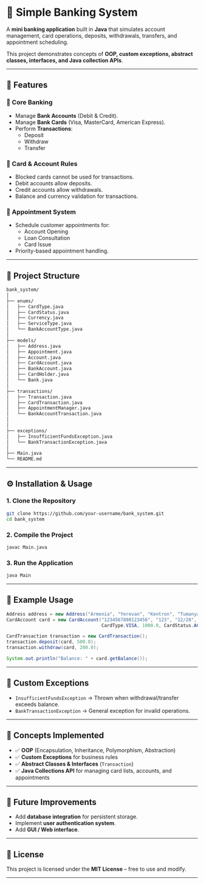 # 🏦 Simple Banking System

A **mini banking application** built in **Java** that simulates account management, card operations, deposits, withdrawals, transfers, and appointment scheduling.

This project demonstrates concepts of **OOP, custom exceptions, abstract classes, interfaces, and Java collection APIs**.

---

## 📌 Features

### 🔹 Core Banking
- Manage **Bank Accounts** (Debit & Credit).
- Manage **Bank Cards** (Visa, MasterCard, American Express).
- Perform **Transactions**:
    - Deposit
    - Withdraw
    - Transfer

### 🔹 Card & Account Rules
- Blocked cards cannot be used for transactions.
- Debit accounts allow deposits.
- Credit accounts allow withdrawals.
- Balance and currency validation for transactions.

### 🔹 Appointment System
- Schedule customer appointments for:
    - Account Opening
    - Loan Consultation
    - Card Issue
- Priority-based appointment handling.

---

## 📂 Project Structure

```bash
bank_system/
│
├── enums/
│   ├── CardType.java
│   ├── CardStatus.java
│   ├── Currency.java
│   ├── ServiceType.java
│   └── BankAccountType.java
│
├── models/
│   ├── Address.java
│   ├── Appointment.java
│   ├── Account.java
│   ├── CardAccount.java
│   ├── BankAccount.java
│   ├── CardHolder.java
│   └── Bank.java
│
├── transactions/
│   ├── Transaction.java
│   ├── CardTransaction.java
│   ├── AppointmentManager.java
│   └── BankAccountTransaction.java
│
│
├── exceptions/
│   ├── InsufficientFundsException.java
│   └── BankTransactionException.java
│
├── Main.java
└── README.md
```

---

## ⚙️ Installation & Usage

### 1. Clone the Repository
```bash
git clone https://github.com/your-username/bank_system.git
cd bank_system
```

### 2. Compile the Project
```bash
javac Main.java
```

### 3. Run the Application
```bash
java Main
```

---

## 📖 Example Usage

```java
Address address = new Address("Armenia", "Yerevan", "Kentron", "Tumanyan", "25A");
CardAccount card = new CardAccount("1234567890123456", "123", "12/28", 
                                   CardType.VISA, 1000.0, CardStatus.ACTIVE, Currency.USD);

CardTransaction transaction = new CardTransaction();
transaction.deposit(card, 500.0);
transaction.withdraw(card, 200.0);

System.out.println("Balance: " + card.getBalance());
```

---

## 🛑 Custom Exceptions

- `InsufficientFundsException` → Thrown when withdrawal/transfer exceeds balance.
- `BankTransactionException` → General exception for invalid operations.

---

## 🎯 Concepts Implemented

- ✅ **OOP** (Encapsulation, Inheritance, Polymorphism, Abstraction)
- ✅ **Custom Exceptions** for business rules
- ✅ **Abstract Classes & Interfaces** (`Transaction`)
- ✅ **Java Collections API** for managing card lists, accounts, and appointments

---

## 📅 Future Improvements

- Add **database integration** for persistent storage.
- Implement **user authentication system**.
- Add **GUI / Web interface**.

---

## 📜 License

This project is licensed under the **MIT License** – free to use and modify.

---

